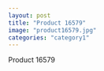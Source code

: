 ```yaml
---
layout: post
title: "Product 16579"
image: "product16579.jpg"
categories: "category1"
---
```

Product 16579
